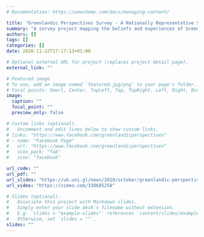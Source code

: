```yaml
---
# Documentation: https://wowchemy.com/docs/managing-content/

title: "Greenlandic Perspectives Survey - A Nationally Representative Survey"
summary: "A survey project mapping the beliefs and experiences of Greenlanders in relation to the political, economic and climatic changes that the country is undergoing."
authors: []
tags: []
categories: []
date: 2020-11-22T17:17:13+01:00

# Optional external URL for project (replaces project detail page).
external_link: ""

# Featured image
# To use, add an image named `featured.jpg/png` to your page's folder.
# Focal points: Smart, Center, TopLeft, Top, TopRight, Left, Right, BottomLeft, Bottom, BottomRight.
image:
  caption: ""
  focal_point: ""
  preview_only: false

# Custom links (optional).
#   Uncomment and edit lines below to show custom links.
# links: "https://www.facebook.com/greenlandicperspectives"
# - name: "Facebook Page"
#   url: "https://www.facebook.com/greenlandicperspectives"
#   icon_pack: "fab"
#   icon: "facebook"

url_code: ""
url_pdf: ""
url_slides: "https://uk.uni.gl/news/2018/october/greenlandic-perspectives-survey.aspx"
url_video: "https://vimeo.com/338685258"

# Slides (optional).
#   Associate this project with Markdown slides.
#   Simply enter your slide deck's filename without extension.
#   E.g. `slides = "example-slides"` references `content/slides/example-slides.md`.
#   Otherwise, set `slides = ""`.
slides: ""
---
```

